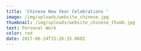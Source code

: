 ```yaml
---
title: 'Chinese New Year Celebrations '
image: /img/uploads/website_chinese.jpg
thumbnail: /img/uploads/website_chinese_thumb.jpg
text: Personal Work
color: red
date: 2017-06-24T15:26:15.060Z
---
```





